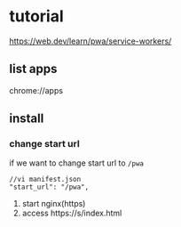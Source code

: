 # tutorial
https://web.dev/learn/pwa/service-workers/

## list apps
chrome://apps

## install
### change start url
if we want to change start url to `/pwa`

    //vi manifest.json
    "start_url": "/pwa",

1. start nginx(https)
2. access https://s/index.html
